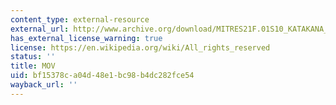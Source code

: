 ```yaml
---
content_type: external-resource
external_url: http://www.archive.org/download/MITRES21F.01S10_KATAKANA_EXERCISES/3a4.mov
has_external_license_warning: true
license: https://en.wikipedia.org/wiki/All_rights_reserved
status: ''
title: MOV
uid: bf15378c-a04d-48e1-bc98-b4dc282fce54
wayback_url: ''
---
```

